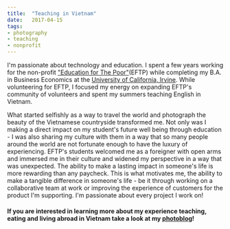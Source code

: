 ```yaml
---
title:  "Teaching in Vietnam"
date:   2017-04-15
tags:
- photography
- teaching
- nonprofit
---
```


I'm passionate about technology and education. I spent a few years working for the non-profit ["Education for The Poor"](http://www.educationforthepoor.org)(EFTP) while completing my B.A. in Business Economics at the [University of California, Irvine](http://uci.edu/about/index.php). While volunteering for EFTP, I focused my energy on expanding EFTP's community of volunteers and spent my summers teaching English in Vietnam.

What started selfishly as a way to travel the world and photograph the beauty of the Vietnamese countryside transformed me. Not only was I making a direct impact on my student's future well being through education - I was also sharing my culture with them in a way that so many people around the world are not fortunate enough to have the luxury of experiencing. EFTP's students welcomed me as a foreigner with open arms and immersed me in their culture and widened my perspective in a way that was unexpected.  The ability to make a lasting impact in someone's life is more rewarding than any paycheck.  This is what motivates me, the ability to make a tangible difference in someone's life - be it through working on a collaborative team at work or improving the experience of customers for the product I'm supporting.  I'm passionate about every project I work on!

#### If you are interested in learning more about my experience teaching, eating and living abroad in Vietnam take a look at my [photoblog](http://veranoenvietnam.blogspot.com)!